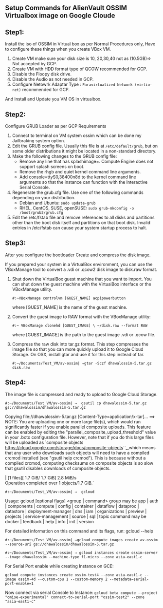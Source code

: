 ## Setup Commands for AlienVault OSSIM Virtualbox image on Google Cloude

Step1:
-------

Install the iso of OSSIM in Virtual box as per Normal Procedures only,
Have to configure these things when you create VBox VM.

1. Create VM make sure your disk size is 10, 20,30,40 not as (10.5GB)=> Not accepted by GCP. 
2. Create VM with HDD format type of QCOW recommended for GCP.
3. Disable the Floopy disk drive.
4. Disable the Audio as not needed in GCP.
5. Configure Netowrk Adaptar Type : `Paravirtualized Network (virtio-net)` recommended for GCP.

And Install and Update you VM OS in virtualbox.

Step2:
-------

Configure GRUB Loader as per GCP Requirements

1. Connect to terminal on VM system ossim which can be done my Jailbraking system option.
2. Edit the GRUB config file. Usually this file is at `/etc/default/grub`, but on some older distributions it might be located      in a non-standard directory.
3. Make the following changes to the GRUB config file:
   - Remove any line that has splashimage=. Compute Engine does not support splash screens on boot.
   - Remove the rhgb and quiet kernel command line arguments.
   - Add console=ttyS0,38400n8d to the kernel command line arguments so that the instance can function with the Interactive        Serial Console.
4. Regenerate the grub.cfg file. Use one of the following commands depending on your distribution.
   - Debian and Ubuntu: `sudo update-grub`
   - RHEL, CentOS, SUSE, openSUSE: `sudo grub-mkconfig -o /boot/grub2/grub.cfg`
5. Edit the /etc/fstab file and remove references to all disks and partitions other than the boot disk itself and partitions      on that boot disk. Invalid entries in /etc/fstab can cause your system startup process to halt.

Step3:
-------

After you configure the bootloader Create and compress the disk image.

If you prepared your system in a VirtualBox environment, you can use the VBoxManage tool to convert a .vdi or .qcow2 disk image to disk.raw format.

1. Shut down the VirtualBox guest machine that you want to import. You can shut down the guest machine with the VirtualBox        interface or the VBoxManage utility.

    `#:~VBoxManage controlvm [GUEST_NAME] acpipowerbutton`
    
    where [GUEST_NAME] is the name of the guest machine.
2. Convert the guest image to RAW format with the VBoxManage utility:

    `#:~ VBoxManage clonehd [GUEST_IMAGE] \ ~/disk.raw --format RAW`
    
    where [GUEST_IMAGE] is the path to the guest image .vdi or .qcow file.
3. Compress the raw disk into tar.gz format. This step compresses the image file so that you can more quickly upload it to        Google Cloud Storage. On OSX, install gtar and use it for this step instead of tar.
    
    `#:~/Documents/Test_VM/av-ossim|
     ⇒gtar -Sczf dhawalossim-5.tar.gz disk.raw`

Step4:
-------

The image file is compressed and ready to upload to Google Cloud Storage.

`#:~/Documents/Test_VM/av-ossim|
⇒  gsutil cp dhawalossim-5.tar.gz gs://dhawalossim/dhawalossim-5.tar.gz`

Copying file://dhawalossim-5.tar.gz [Content-Type=application/x-tar]...
==> NOTE: You are uploading one or more large file(s), which would run          
significantly faster if you enable parallel composite uploads. This
feature can be enabled by editing the
"parallel_composite_upload_threshold" value in your .boto
configuration file. However, note that if you do this large files will
be uploaded as `composite objects
<https://cloud.google.com/storage/docs/composite-objects>``_,which
means that any user who downloads such objects will need to have a
compiled crcmod installed (see "gsutil help crcmod"). This is because
without a compiled crcmod, computing checksums on composite objects is
so slow that gsutil disables downloads of composite objects.

| [1 files][  1.7 GiB/  1.7 GiB]    2.8 MiB/s                                   
Operation completed over 1 objects/1.7 GiB.`

`#:~/Documents/Test_VM/av-ossim|
⇒  gcloud`

Usage: gcloud [optional flags] <group | command>
  group may be           app | auth | components | compute | config |
                         container | dataflow | dataproc | datastore |
                         deployment-manager | dns | iam | organizations |
                         preview | projects | service-management | source |
                         sql | topic
  command may be         docker | feedback | help | info | init | version

For detailed information on this command and its flags, run:
  gcloud --help


`#:~/Documents/Test_VM/av-ossim|
⇒gcloud compute images create av-ossim --source-uri gs://dhawalossim/dhawalossim-5.tar.gz`

`#:~/Documents/Test_VM/av-ossim|
⇒ gcloud instances create ossim-server --image dhawalossim --machine-type f1-micro --zone asia-east1-c`

For Serial Port enable while creating Instance on GCE:

`gcloud compute instances create ossim-test4 --zone asia-east1-c --image ossim-4d --custom-cpu 1 --custom-memory 2 --metadata=serial-port-enable=1`

Now connect via serial Console to Instance:
`gcloud beta compute --project "omise-experimental" connect-to-serial-port "ossim-test2" --zone "asia-east1-c"`
